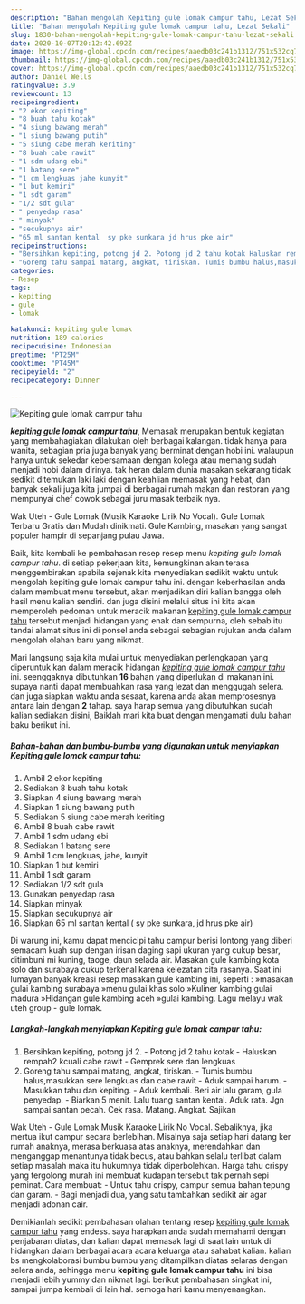 ```yaml
---
description: "Bahan mengolah Kepiting gule lomak campur tahu, Lezat Sekali"
title: "Bahan mengolah Kepiting gule lomak campur tahu, Lezat Sekali"
slug: 1830-bahan-mengolah-kepiting-gule-lomak-campur-tahu-lezat-sekali
date: 2020-10-07T20:12:42.692Z
image: https://img-global.cpcdn.com/recipes/aaedb03c241b1312/751x532cq70/kepiting-gule-lomak-campur-tahu-foto-resep-utama.jpg
thumbnail: https://img-global.cpcdn.com/recipes/aaedb03c241b1312/751x532cq70/kepiting-gule-lomak-campur-tahu-foto-resep-utama.jpg
cover: https://img-global.cpcdn.com/recipes/aaedb03c241b1312/751x532cq70/kepiting-gule-lomak-campur-tahu-foto-resep-utama.jpg
author: Daniel Wells
ratingvalue: 3.9
reviewcount: 13
recipeingredient:
- "2 ekor kepiting"
- "8 buah tahu kotak"
- "4 siung bawang merah"
- "1 siung bawang putih"
- "5 siung cabe merah keriting"
- "8 buah cabe rawit"
- "1 sdm udang ebi"
- "1 batang sere"
- "1 cm lengkuas jahe kunyit"
- "1 but kemiri"
- "1 sdt garam"
- "1/2 sdt gula"
- " penyedap rasa"
- " minyak"
- "secukupnya air"
- "65 ml santan kental  sy pke sunkara jd hrus pke air"
recipeinstructions:
- "Bersihkan kepiting, potong jd 2. Potong jd 2 tahu kotak Haluskan rempah2 kcuali cabe rawit Gemprek sere dan lengkuas"
- "Goreng tahu sampai matang, angkat, tiriskan. Tumis bumbu halus,masukkan sere lengkuas dan cabe rawit Aduk sampai harum. Masukkan tahu dan kepiting. Aduk kembali. Beri air lalu garam, gula penyedap. Biarkan 5 menit. Lalu tuang santan kental. Aduk rata. Jgn sampai santan pecah. Cek rasa. Matang. Angkat. Sajikan"
categories:
- Resep
tags:
- kepiting
- gule
- lomak

katakunci: kepiting gule lomak 
nutrition: 189 calories
recipecuisine: Indonesian
preptime: "PT25M"
cooktime: "PT45M"
recipeyield: "2"
recipecategory: Dinner

---
```



![Kepiting gule lomak campur tahu](https://img-global.cpcdn.com/recipes/aaedb03c241b1312/751x532cq70/kepiting-gule-lomak-campur-tahu-foto-resep-utama.jpg)

<b><i>kepiting gule lomak campur tahu</i></b>, Memasak merupakan bentuk kegiatan yang membahagiakan dilakukan oleh berbagai kalangan. tidak hanya para wanita, sebagian pria juga banyak yang berminat dengan hobi ini. walaupun hanya untuk sekedar kebersamaan dengan kolega atau memang sudah menjadi hobi dalam dirinya. tak heran dalam dunia masakan sekarang tidak sedikit ditemukan laki laki dengan keahlian memasak yang hebat, dan banyak sekali juga kita jumpai di berbagai rumah makan dan restoran yang mempunyai chef cowok sebagai juru masak terbaik nya.

Wak Uteh - Gule Lomak (Musik Karaoke Lirik No Vocal). Gule Lomak Terbaru Gratis dan Mudah dinikmati. Gule Kambing, masakan yang sangat populer hampir di sepanjang pulau Jawa.

Baik, kita kembali ke pembahasan resep resep menu <i>kepiting gule lomak campur tahu</i>. di setiap pekerjaan kita, kemungkinan akan terasa menggembirakan apabila sejenak kita menyediakan sedikit waktu untuk mengolah kepiting gule lomak campur tahu ini. dengan keberhasilan anda dalam membuat menu tersebut, akan menjadikan diri kalian bangga oleh hasil menu kalian sendiri. dan juga disini melalui situs ini kita akan memperoleh pedoman untuk meracik makanan <u>kepiting gule lomak campur tahu</u> tersebut menjadi hidangan yang enak dan sempurna, oleh sebab itu tandai alamat situs ini di ponsel anda sebagai sebagian rujukan anda dalam mengolah olahan baru yang nikmat.


Mari langsung saja kita mulai untuk menyediakan perlengkapan yang diperuntuk kan dalam meracik hidangan <u><i>kepiting gule lomak campur tahu</i></u> ini. seenggaknya dibutuhkan <b>16</b> bahan yang diperlukan di makanan ini. supaya nanti dapat membuahkan rasa yang lezat dan menggugah selera. dan juga siapkan waktu anda sesaat, karena anda akan memprosesnya antara lain dengan <b>2</b> tahap. saya harap semua yang dibutuhkan sudah kalian sediakan disini, Baiklah mari kita buat dengan mengamati dulu bahan baku berikut ini.

<!--inarticleads1-->

##### Bahan-bahan dan bumbu-bumbu yang digunakan untuk menyiapkan Kepiting gule lomak campur tahu:

1. Ambil 2 ekor kepiting
1. Sediakan 8 buah tahu kotak
1. Siapkan 4 siung bawang merah
1. Siapkan 1 siung bawang putih
1. Sediakan 5 siung cabe merah keriting
1. Ambil 8 buah cabe rawit
1. Ambil 1 sdm udang ebi
1. Sediakan 1 batang sere
1. Ambil 1 cm lengkuas, jahe, kunyit
1. Siapkan 1 but kemiri
1. Ambil 1 sdt garam
1. Sediakan 1/2 sdt gula
1. Gunakan  penyedap rasa
1. Siapkan  minyak
1. Siapkan secukupnya air
1. Siapkan 65 ml santan kental ( sy pke sunkara, jd hrus pke air)


Di warung ini, kamu dapat mencicipi tahu campur berisi lontong yang diberi semacam kuah sup dengan irisan daging sapi ukuran yang cukup besar, ditimbuni mi kuning, taoge, daun selada air. Masakan gule kambing kota solo dan surabaya cukup terkenal karena kelezatan cita rasanya. Saat ini lumayan banyak kreasi resep masakan gule kambing ini, seperti : »masakan gulai kambing surabaya »menu gulai khas solo »Kuliner kambing gulai madura »Hidangan gule kambing aceh »gulai kambing. Lagu melayu wak uteh group - gule lomak. 

<!--inarticleads2-->

##### Langkah-langkah menyiapkan Kepiting gule lomak campur tahu:

1. Bersihkan kepiting, potong jd 2. - Potong jd 2 tahu kotak - Haluskan rempah2 kcuali cabe rawit - Gemprek sere dan lengkuas
1. Goreng tahu sampai matang, angkat, tiriskan. - Tumis bumbu halus,masukkan sere lengkuas dan cabe rawit - Aduk sampai harum. - Masukkan tahu dan kepiting. - Aduk kembali. Beri air lalu garam, gula penyedap. - Biarkan 5 menit. Lalu tuang santan kental. Aduk rata. Jgn sampai santan pecah. Cek rasa. Matang. Angkat. Sajikan


Wak Uteh - Gule Lomak Musik Karaoke Lirik No Vocal. Sebaliknya, jika mertua ikut campur secara berlebihan. Misalnya saja setiap hari datang ker rumah anaknya, merasa berkuasa atas anaknya, merendahkan dan menganggap menantunya tidak becus, atau bahkan selalu terlibat dalam setiap masalah maka itu hukumnya tidak diperbolehkan. Harga tahu crispy yang tergolong murah ini membuat kudapan tersebut tak pernah sepi peminat. Cara membuat: - Untuk tahu crispy, campur semua bahan tepung dan garam. - Bagi menjadi dua, yang satu tambahkan sedikit air agar menjadi adonan cair. 

Demikianlah sedikit pembahasan olahan tentang resep <u>kepiting gule lomak campur tahu</u> yang endess. saya harapkan anda sudah memahami dengan penjabaran diatas, dan kalian dapat memasak lagi di saat lain untuk di hidangkan dalam berbagai acara acara keluarga atau sahabat kalian. kalian bs mengkolaborasi bumbu bumbu yang ditampilkan diatas selaras dengan selera anda, sehingga menu <b>kepiting gule lomak campur tahu</b> ini bisa menjadi lebih yummy dan nikmat lagi. berikut pembahasan singkat ini, sampai jumpa kembali di lain hal. semoga hari kamu menyenangkan.
